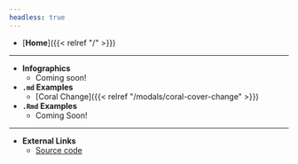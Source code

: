 ```yaml
---
headless: true
---
```


- [**Home**]({{< relref "/" >}})
___________________________________________________________________
- **Infographics**
  - Coming soon!
- **`.md` Examples**
  - [Coral Change]({{< relref "/modals/coral-cover-change" >}})
- **`.Rmd` Examples**
  - Coming Soon!
___________________________________________________________________
- **External Links**
  - [Source code](https://github.com/marinebon/fk-iea)
